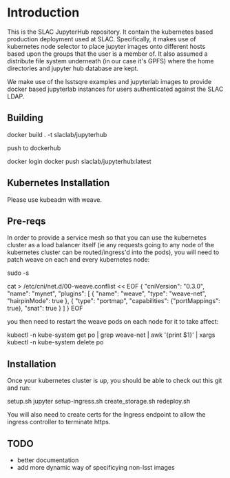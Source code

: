 # Introduction

This is the SLAC JupyterHub repository. It contain the kubernetes based production deployment used at SLAC. Specifically, it makes use of kubernetes node selector to place jupyter images onto different hosts based upon the groups that the user is a member of. It also assumed a distribute file system underneath (in our case it's GPFS) where the home directories and jupyter hub database are kept.

We make use of the lsstsqre examples and jupyterlab images to provide docker based jupyterlab instances for users authenticated against the SLAC LDAP.

## Building

docker build . -t slaclab/jupyterhub

push to dockerhub

docker login
docker push slaclab/jupyterhub:latest


## Kubernetes Installation

Please use kubeadm with weave.


## Pre-reqs

In order to provide a service mesh so that you can use the kubernetes cluster as a load balancer itself (ie any requests going to any node of the kubernetes cluster can be routed/ingress'd into the pods), you will need to patch weave on each and every kubernetes node:

sudo -s

cat > /etc/cni/net.d/00-weave.conflist << EOF
{
    "cniVersion": "0.3.0",
    "name": "mynet",
      "plugins": [
        {
            "name": "weave",
            "type": "weave-net",
            "hairpinMode": true
        },
        {
            "type": "portmap",
            "capabilities": {"portMappings": true},
            "snat": true
        }
    ]
}
EOF

you then need to restart the weave pods on each node for it to take affect:

kubectl -n kube-system get po | grep weave-net | awk '{print $1}' | xargs kubectl -n kube-system delete po


## Installation

Once your kubernetes cluster is up, you should be able to check out this git and run:

setup.sh jupyter
setup-ingress.sh 
create_storage.sh
redeploy.sh

You will also need to create certs for the Ingress endpoint to allow the ingress controller to terminate https.


## TODO

- better documentation
- add more dynamic way of specificying non-lsst images
